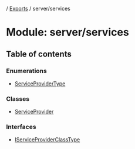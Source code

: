 [](../README.md) / [Exports](../modules.md) / server/services

# Module: server/services

## Table of contents

### Enumerations

- [ServiceProviderType](../enums/server_services.serviceprovidertype.md)

### Classes

- [ServiceProvider](../classes/server_services.serviceprovider.md)

### Interfaces

- [IServiceProviderClassType](../interfaces/server_services.iserviceproviderclasstype.md)
